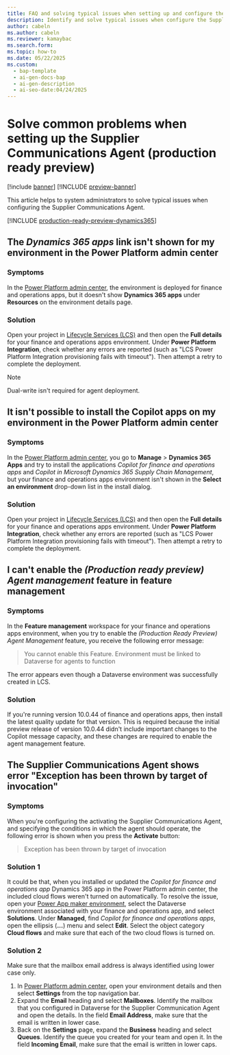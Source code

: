 ```yaml
---
title: FAQ and solving typical issues when setting up and configure the Supplier Communications Agent (production ready preview)
description: Identify and solve typical issues when configure the Supplier Communications Agent in Dynamics 365 Supply Chain Management to streamline vendor communication.
author: cabeln
ms.author: cabeln
ms.reviewer: kamaybac
ms.search.form: 
ms.topic: how-to
ms.date: 05/22/2025
ms.custom:
  - bap-template
  - ai-gen-docs-bap
  - ai-gen-description
  - ai-seo-date:04/24/2025
---
```


# Solve common problems when setting up the Supplier Communications Agent (production ready preview)

[!include [banner](../includes/banner.md)]
[!INCLUDE [preview-banner](~/../shared-content/shared/preview-includes/preview-banner.md)]
<!-- KFM: Preview until further notice -->

This article helps to system administrators to solve typical issues when configuring the Supplier Communications Agent.

[!INCLUDE [production-ready-preview-dynamics365](~/../shared-content/shared/preview-includes/production-ready-preview-dynamics365.md)]

## The *Dynamics 365 apps* link isn't shown for my environment in the Power Platform admin center

### Symptoms

In the [Power Platform admin center](https://aka.ms/ppac), the environment is deployed for finance and operations apps, but it doesn't show **Dynamics 365 apps** under **Resources** on the environment details page.

### Solution

Open your project in [Lifecycle Services (LCS)](https://lcs.dynamics.com/V2) and then open the **Full details** for your finance and operations apps environment. Under **Power Platform Integration**, check whether any errors are reported (such as "LCS Power Platform Integration provisioning fails with timeout"). Then attempt a retry to complete the deployment.

> [!NOTE]
> Dual-write isn't required for agent deployment.

## It isn't possible to install the Copilot apps on my environment in the Power Platform admin center

### Symptoms

In the [Power Platform admin center](https://aka.ms/ppac), you go to **Manage** \> **Dynamics 365 Apps** and try to install the applications *Copilot for finance and operations apps* and *Copilot in Microsoft Dynamics 365 Supply Chain Management*, but your finance and operations apps environment isn't shown in the **Select an environment** drop-down list in the install dialog.

### Solution

Open your project in [Lifecycle Services (LCS)](https://lcs.dynamics.com/V2) and then open the **Full details** for your finance and operations apps environment. Under **Power Platform Integration**, check whether any errors are reported (such as "LCS Power Platform Integration provisioning fails with timeout"). Then attempt a retry to complete the deployment.

## I can't enable the *(Production ready preview) Agent management* feature in feature management

### Symptoms

In the **Feature management** workspace for your finance and operations apps environment, when you try to enable the *(Production Ready Preview) Agent Management* feature, you receive the following error message:

> You cannot enable this Feature. Environment must be linked to Dataverse for agents to function

The error appears even though a Dataverse environment was successfully created in LCS.

### Solution

If you're running version 10.0.44 of finance and operations apps, then install the latest quality update for that version. This is required because the initial preview release of version 10.0.44 didn't include important changes to the Copilot message capacity, and these changes are required to enable the agent management feature.

## The Supplier Communications Agent shows error "Exception has been thrown by target of invocation"

### Symptoms

When you're configuring the activating the Supplier Communications Agent, and specifying the conditions in which the agent should operate, the following error is shown when you press the **Activate** button:

> Exception has been thrown by target of invocation

### Solution 1

It could be that, when you installed or updated the *Copilot for finance and operations app* Dynamics 365 app in the Power Platform admin center, the included cloud flows weren't turned on automatically. To resolve the issue, open your [Power App maker environment](https://make.powerapps.com/), select the Dataverse environment associated with your finance and operations app, and select **Solutions**. Under **Managed**, find *Copilot for finance and operations apps*, open the ellipsis (**...**) menu and select **Edit**. Select the object category **Cloud flows** and make sure that each of the two cloud flows is turned on.

### Solution 2

Make sure that the mailbox email address is always identified using lower case only.

1. In [Power Platform admin center](https://aka.ms/PPAC), open your environment details and then select **Settings** from the top navigation bar.
1. Expand the **Email** heading and select **Mailboxes**. Identify the mailbox that you configured in Dataverse for the Supplier Communication Agent and open the details. In the field **Email Address**, make sure that the email is written in lower case.
1. Back on the **Settings** page, expand the **Business** heading and select **Queues**. Identify the queue you created for your team and open it. In the field **Incoming Email**, make sure that the email is written in lower caps.
